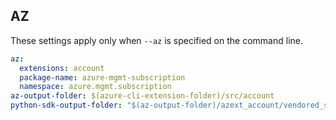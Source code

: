 ## AZ

These settings apply only when `--az` is specified on the command line.

``` yaml $(az)
az:
  extensions: account
  package-name: azure-mgmt-subscription
  namespace: azure.mgmt.subscription
az-output-folder: $(azure-cli-extension-folder)/src/account
python-sdk-output-folder: "$(az-output-folder)/azext_account/vendored_sdks/subscription"
```
